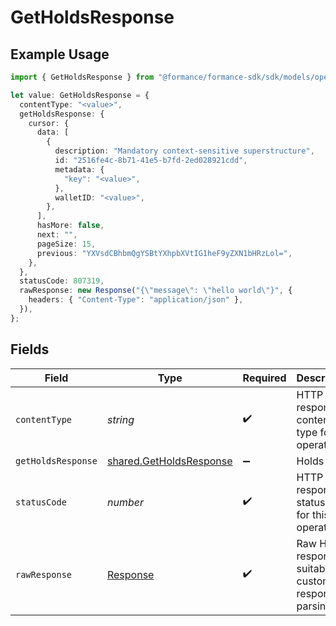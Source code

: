 # GetHoldsResponse

## Example Usage

```typescript
import { GetHoldsResponse } from "@formance/formance-sdk/sdk/models/operations";

let value: GetHoldsResponse = {
  contentType: "<value>",
  getHoldsResponse: {
    cursor: {
      data: [
        {
          description: "Mandatory context-sensitive superstructure",
          id: "2516fe4c-8b71-41e5-b7fd-2ed028921cdd",
          metadata: {
            "key": "<value>",
          },
          walletID: "<value>",
        },
      ],
      hasMore: false,
      next: "",
      pageSize: 15,
      previous: "YXVsdCBhbmQgYSBtYXhpbXVtIG1heF9yZXN1bHRzLol=",
    },
  },
  statusCode: 807319,
  rawResponse: new Response("{\"message\": \"hello world\"}", {
    headers: { "Content-Type": "application/json" },
  }),
};
```

## Fields

| Field                                                                     | Type                                                                      | Required                                                                  | Description                                                               |
| ------------------------------------------------------------------------- | ------------------------------------------------------------------------- | ------------------------------------------------------------------------- | ------------------------------------------------------------------------- |
| `contentType`                                                             | *string*                                                                  | :heavy_check_mark:                                                        | HTTP response content type for this operation                             |
| `getHoldsResponse`                                                        | [shared.GetHoldsResponse](../../../sdk/models/shared/getholdsresponse.md) | :heavy_minus_sign:                                                        | Holds                                                                     |
| `statusCode`                                                              | *number*                                                                  | :heavy_check_mark:                                                        | HTTP response status code for this operation                              |
| `rawResponse`                                                             | [Response](https://developer.mozilla.org/en-US/docs/Web/API/Response)     | :heavy_check_mark:                                                        | Raw HTTP response; suitable for custom response parsing                   |